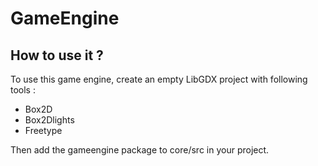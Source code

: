 # GameEngine
## How to use it ?
To use this game engine, create an empty LibGDX project with following tools :
- Box2D
- Box2Dlights
- Freetype

Then add the gameengine package to core/src in your project.